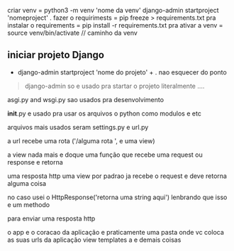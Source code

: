 criar venv = python3 -m venv 'nome da venv'
django-admin startproject 'nomeproject' .
fazer o requirimests = pip freeze > requirements.txt
pra instalar o requirements =  pip install -r requirements.txt
pra ativar a venv = source venv/bin/activate // caminho da venv

## iniciar projeto Django

* django-admin startproject 'nome do projeto' + . nao esquecer do ponto

> django-admin so e usado pra startar o projeto literalmente ....

asgi.py and wsgi.py sao usados pra desenvolvimento

__init__.py e usado pra usar os arquivos o python como modulos  e etc

arquivos mais usados seram settings.py e url.py

a url recebe uma rota ('/alguma rota ', e uma view)

a view nada mais e doque uma função que recebe uma request ou  response e retorna

uma resposta http uma view por padrao ja recebe o request e deve retorna alguma coisa

no caso usei  o HttpResponse('retorna uma string aqui') lenbrando que isso e um methodo 

para enviar uma resposta http

o app e o coracao da aplicação e praticamente uma pasta onde vc coloca as suas urls da aplicação view templates a e demais coisas
